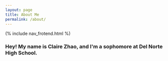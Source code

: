 ```yaml
---
layout: page
title: About Me
permalink: /about/
---
```


(% include nav_frotend.html %)

### Hey! My name is Claire Zhao, and I'm a sophomore at Del Norte High School.